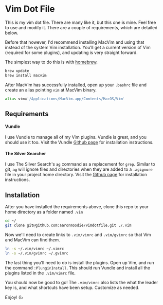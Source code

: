 # Vim Dot File

This is my vim dot file. There are many like it, but this one is mine. Feel free to use and modify it. There are a couple of requirements, which are detailed below.

Before that however, I'd recommend installing MacVim and using that instead of the system Vim installation. You'll get a current version of Vim (required for some plugins), and updating is very straight forward.

The simplest way to do this is with [homebrew](http://brew.sh/).

```bash
brew update
brew install macvim
```

After MacVim has successfully installed, open up your `.bashrc` file and create an alias pointing `vim` at MacVim binary.

```bash
alias vim='/Applications/MacVim.app/Contents/MacOS/Vim'
```

## Requirements

#### Vundle
I use Vundle to manage all of my Vim plugins. Vundle is great, and you should use it too. Visit the Vundle [Github page](https://github.com/gmarik/Vundle.vim) for installation instructions.

#### The Silver Searcher
I use The Silver Search's `ag` command as a replacement for `grep`. Similar to git, `ag` will ignore files and directories when they are added to a `.agignore` file in your project home directory. Visit the [Github page](https://github.com/ggreer/the_silver_searcher) for installation instructions.

## Installation
After you have installed the requirements above, clone this repo to your home directory as a folder named `.vim`

```bash
cd ~/
git clone git@github.com:aaronmoodie/vimdotfile.git ./.vim
```

Now we'll need to create links to `.vim/vimrc` and `.vim/gvimrc` so that Vim and MacVim can find them.

```bash
ln -s ~/.vim/vimrc ~/.vimrc
ln -s ~/.vim/gvimrc ~/.gvimrc
```

The last thing you'll need to do is install the plugins. Open up Vim, and run the command `:PlunginInstall`. This should run Vundle and install all the plugins listed in the `.vim/vimrc` file.

You should now be good to go! The `.vim/vimrc` also lists the what the leader key is, and what shortcuts have been setup. Customize as needed.

Enjoy! 👍
